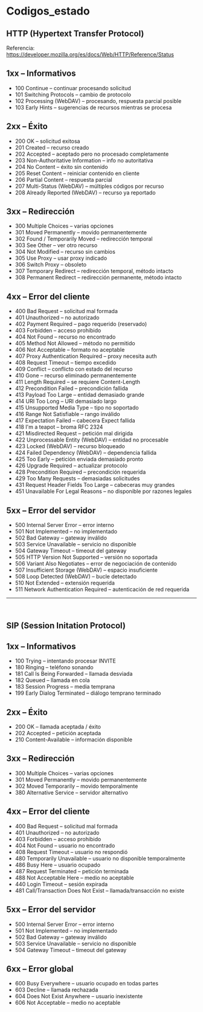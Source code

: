 # Codigos_estado

## HTTP (Hypertext Transfer Protocol)
Referencia: https://developer.mozilla.org/es/docs/Web/HTTP/Reference/Status

## 1xx – Informativos
- 100 Continue – continuar procesando solicitud
- 101 Switching Protocols – cambio de protocolo
- 102 Processing (WebDAV) – procesando, respuesta parcial posible
- 103 Early Hints – sugerencias de recursos mientras se procesa

## 2xx – Éxito
- 200 OK – solicitud exitosa
- 201 Created – recurso creado
- 202 Accepted – aceptado pero no procesado completamente
- 203 Non-Authoritative Information – info no autoritativa
- 204 No Content – éxito sin contenido
- 205 Reset Content – reiniciar contenido en cliente
- 206 Partial Content – respuesta parcial
- 207 Multi-Status (WebDAV) – múltiples códigos por recurso
- 208 Already Reported (WebDAV) – recurso ya reportado

## 3xx – Redirección
- 300 Multiple Choices – varias opciones
- 301 Moved Permanently – movido permanentemente
- 302 Found / Temporarily Moved – redirección temporal
- 303 See Other – ver otro recurso
- 304 Not Modified – recurso sin cambios
- 305 Use Proxy – usar proxy indicado
- 306 Switch Proxy – obsoleto
- 307 Temporary Redirect – redirección temporal, método intacto
- 308 Permanent Redirect – redirección permanente, método intacto

## 4xx – Error del cliente
- 400 Bad Request – solicitud mal formada
- 401 Unauthorized – no autorizado
- 402 Payment Required – pago requerido (reservado)
- 403 Forbidden – acceso prohibido
- 404 Not Found – recurso no encontrado
- 405 Method Not Allowed – método no permitido
- 406 Not Acceptable – formato no aceptable
- 407 Proxy Authentication Required – proxy necesita auth
- 408 Request Timeout – tiempo excedido
- 409 Conflict – conflicto con estado del recurso
- 410 Gone – recurso eliminado permanentemente
- 411 Length Required – se requiere Content-Length
- 412 Precondition Failed – precondición fallida
- 413 Payload Too Large – entidad demasiado grande
- 414 URI Too Long – URI demasiado largo
- 415 Unsupported Media Type – tipo no soportado
- 416 Range Not Satisfiable – rango inválido
- 417 Expectation Failed – cabecera Expect fallida
- 418 I'm a teapot – broma RFC 2324
- 421 Misdirected Request – petición mal dirigida
- 422 Unprocessable Entity (WebDAV) – entidad no procesable
- 423 Locked (WebDAV) – recurso bloqueado
- 424 Failed Dependency (WebDAV) – dependencia fallida
- 425 Too Early – petición enviada demasiado pronto
- 426 Upgrade Required – actualizar protocolo
- 428 Precondition Required – precondición requerida
- 429 Too Many Requests – demasiadas solicitudes
- 431 Request Header Fields Too Large – cabeceras muy grandes
- 451 Unavailable For Legal Reasons – no disponible por razones legales

## 5xx – Error del servidor
- 500 Internal Server Error – error interno
- 501 Not Implemented – no implementado
- 502 Bad Gateway – gateway inválido
- 503 Service Unavailable – servicio no disponible
- 504 Gateway Timeout – timeout del gateway
- 505 HTTP Version Not Supported – versión no soportada
- 506 Variant Also Negotiates – error de negociación de contenido
- 507 Insufficient Storage (WebDAV) – espacio insuficiente
- 508 Loop Detected (WebDAV) – bucle detectado
- 510 Not Extended – extensión requerida
- 511 Network Authentication Required – autenticación de red requerida

---

<br>

## SIP (Session Initation Protocol)

## 1xx – Informativos
- 100 Trying – intentando procesar INVITE
- 180 Ringing – teléfono sonando
- 181 Call Is Being Forwarded – llamada desviada
- 182 Queued – llamada en cola
- 183 Session Progress – media temprana
- 199 Early Dialog Terminated – diálogo temprano terminado

## 2xx – Éxito
- 200 OK – llamada aceptada / éxito
- 202 Accepted – petición aceptada
- 210 Content-Available – información disponible

## 3xx – Redirección
- 300 Multiple Choices – varias opciones
- 301 Moved Permanently – movido permanentemente
- 302 Moved Temporarily – movido temporalmente
- 380 Alternative Service – servidor alternativo

## 4xx – Error del cliente
- 400 Bad Request – solicitud mal formada
- 401 Unauthorized – no autorizado
- 403 Forbidden – acceso prohibido
- 404 Not Found – usuario no encontrado
- 408 Request Timeout – usuario no respondió
- 480 Temporarily Unavailable – usuario no disponible temporalmente
- 486 Busy Here – usuario ocupado
- 487 Request Terminated – petición terminada
- 488 Not Acceptable Here – medio no aceptable
- 440 Login Timeout – sesión expirada
- 481 Call/Transaction Does Not Exist – llamada/transacción no existe

## 5xx – Error del servidor
- 500 Internal Server Error – error interno
- 501 Not Implemented – no implementado
- 502 Bad Gateway – gateway inválido
- 503 Service Unavailable – servicio no disponible
- 504 Gateway Timeout – timeout del gateway

## 6xx – Error global
- 600 Busy Everywhere – usuario ocupado en todas partes
- 603 Decline – llamada rechazada
- 604 Does Not Exist Anywhere – usuario inexistente
- 606 Not Acceptable – medio no aceptable

